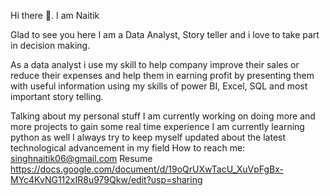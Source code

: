  Hi there 👋. I am Naitik

Glad to see you here 
I am a Data Analyst, Story teller and i love to take part in decision making.


As a data analyst i use my skill to help company improve their sales or reduce their expenses and help them in earning profit by presenting them with useful information using my skills of power BI, Excel, SQL and most important story telling.
 
 Talking about my personal stuff
 I am currently working on doing more and more projects to gain some real time experience
 I am currently learning python as well
 I always try to keep myself updated about the latest technological advancement in my field
 How to reach me: singhnaitik06@gmail.com
 Resume
 https://docs.google.com/document/d/19oQrUXwTacU_XuVpFgBx-MYc4KvNG112xIR8u979Qkw/edit?usp=sharing
